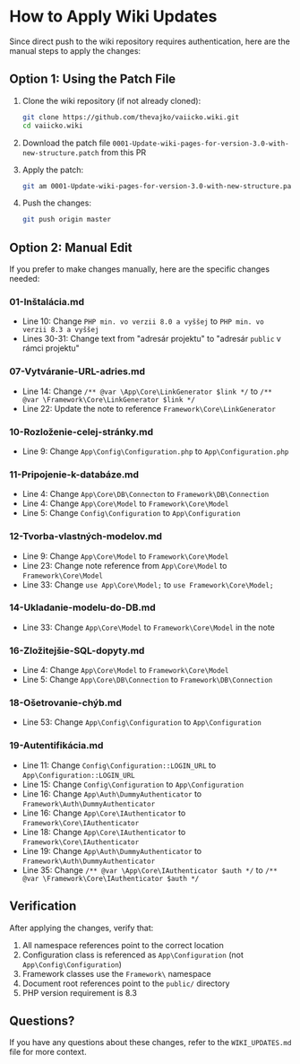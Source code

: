 # How to Apply Wiki Updates

Since direct push to the wiki repository requires authentication, here are the manual steps to apply the changes:

## Option 1: Using the Patch File

1. Clone the wiki repository (if not already cloned):
   ```bash
   git clone https://github.com/thevajko/vaiicko.wiki.git
   cd vaiicko.wiki
   ```

2. Download the patch file `0001-Update-wiki-pages-for-version-3.0-with-new-structure.patch` from this PR

3. Apply the patch:
   ```bash
   git am 0001-Update-wiki-pages-for-version-3.0-with-new-structure.patch
   ```

4. Push the changes:
   ```bash
   git push origin master
   ```

## Option 2: Manual Edit

If you prefer to make changes manually, here are the specific changes needed:

### 01-Inštalácia.md
- Line 10: Change `PHP min. vo verzii 8.0 a vyššej` to `PHP min. vo verzii 8.3 a vyššej`
- Lines 30-31: Change text from "adresár projektu" to "adresár `public` v rámci projektu"

### 07-Vytváranie-URL-adries.md
- Line 14: Change `/** @var \App\Core\LinkGenerator $link */` to `/** @var \Framework\Core\LinkGenerator $link */`
- Line 22: Update the note to reference `Framework\Core\LinkGenerator`

### 10-Rozloženie-celej-stránky.md
- Line 9: Change `App\Config\Configuration.php` to `App\Configuration.php`

### 11-Pripojenie-k-databáze.md
- Line 4: Change `App\Core\DB\Connecton` to `Framework\DB\Connection`
- Line 4: Change `App\Core\Model` to `Framework\Core\Model`
- Line 5: Change `Config\Configuration` to `App\Configuration`

### 12-Tvorba-vlastných-modelov.md
- Line 9: Change `App\Core\Model` to `Framework\Core\Model`
- Line 23: Change note reference from `App\Core\Model` to `Framework\Core\Model`
- Line 33: Change `use App\Core\Model;` to `use Framework\Core\Model;`

### 14-Ukladanie-modelu-do-DB.md
- Line 33: Change `App\Core\Model` to `Framework\Core\Model` in the note

### 16-Zložitejšie-SQL-dopyty.md
- Line 4: Change `App\Core\Model` to `Framework\Core\Model`
- Line 5: Change `App\Core\DB\Connection` to `Framework\DB\Connection`

### 18-Ošetrovanie-chýb.md
- Line 53: Change `App\Config\Configuration` to `App\Configuration`

### 19-Autentifikácia.md
- Line 11: Change `Config\Configuration::LOGIN_URL` to `App\Configuration::LOGIN_URL`
- Line 15: Change `Config\Configuration` to `App\Configuration`
- Line 16: Change `App\Auth\DummyAuthenticator` to `Framework\Auth\DummyAuthenticator`
- Line 16: Change `App\Core\IAuthenticator` to `Framework\Core\IAuthenticator`
- Line 18: Change `App\Core\IAuthenticator` to `Framework\Core\IAuthenticator`
- Line 19: Change `App\Auth\DummyAuthenticator` to `Framework\Auth\DummyAuthenticator`
- Line 35: Change `/** @var \App\Core\IAuthenticator $auth */` to `/** @var \Framework\Core\IAuthenticator $auth */`

## Verification

After applying the changes, verify that:
1. All namespace references point to the correct location
2. Configuration class is referenced as `App\Configuration` (not `App\Config\Configuration`)
3. Framework classes use the `Framework\` namespace
4. Document root references point to the `public/` directory
5. PHP version requirement is 8.3

## Questions?

If you have any questions about these changes, refer to the `WIKI_UPDATES.md` file for more context.
